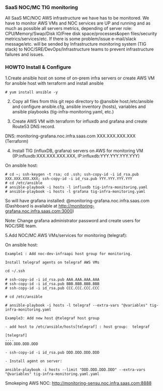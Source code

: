 ### SaaS NOC/MC TIG monitoring

All SaaS MC/NOC AWS infrastructure we have has to be monitored. We have to monitor AWS VMs and NOC services are UP and running and as much as possible all servers metrics, depending of server role: CPU/Memory/Swap/Disk IO/Free disk space/processes&open files/security metrics/services/etc. If there is some problem/issue e-mail/slack message/etc. will be sended by Infrastructure monitoring system (TIG stack) to NOC/SRE/DevOps/Infrastructure teams to prevent infrastructure failures and issues.


### HOWTO Install & Configure

1.Create ansible host on some of on-prem infra servers or create AWS VM for ansible host with terraform and install ansible 

```
# yum install ansible -y

```
2. Copy all files from this git repo directory to @ansible host:/etc/ansible and configure ansible.cfg, ansible inventory (hosts), variables and ansible playbooks (tig-infra-monitoring.yaml, etc.)

3. Create AWS VM with terraform for influxdb and grafana and create Route53 DNS record.

DNS: monitoring-grafana.noc.infra.saas.com XXX.XXX.XXX.XXX (Terraform) 

4. Install TIG (influxDB, grafana) servers on AWS for monitoring VM (IP:influxdb:XXX.XXX.XXX.XXX, IP:influxdb:YYY.YYY.YYY.YYY)

On ansible host:
```
# cd ~; ssh-keygen -t rsa; cd .ssh; ssh-copy-id -i id_rsa.pub XXX.XXX.XXX.XXX; ssh-copy-id -i id_rsa.pub YYY.YYY.YYY.YYY
# cd /etc/ansible
# ansible-playbook -i hosts -l influxdb tig-infra-monitoring.yaml 
# ansible-playbook -i hosts -l grafana tig-infra-monitoring.yaml
```

So will have grafana installed: @monitoring-grafana.noc.infra.saas.com (Dashboard is available at http://monitoring-grafana.noc.infra.saas.com:3000)

Note: Change grafana administrator password and create users for NOC/SRE team.

5.Add NOC/MC AWS VMs/services for monitoring (telegraf):

On ansible host:

```
Example1 : Add noc-dev-infraapi host group for monitoring.

Install telegraf agents on telegraf AWS VMs 

cd ~/.ssh

# ssh-copy-id -i id_rsa.pub AAA.AAA.AAA.AAA
# ssh-copy-id -i id_rsa.pub BBB.BBB.BBB.BBB
# ssh-copy-id -i id_rsa.pub CCC.CCC.CCC.CCC

# cd /etc/ansible

# ansible-playbook -i hosts -l telegraf --extra-vars "@variables" tig-infra-monitoring.yaml 

Example3: Add new host @telegraf host group

- add host to /etc/ansible/hosts[telegraf] : host group:  telegraf

[telegraf]
....
DDD.DDD.DDD.DDD

- ssh-copy-id -i id_rsa.pub DDD.DDD.DDD.DDD

- Install agent on server: 

ansible-playbook -i hosts --limit "DDD.DDD.DDD.DDD" --extra-vars "@variables" tig-infra-monitoring.yaml.yaml
```


Smokeping AWS NOC: http://monitoring-sensu.noc.infra.saas.com:8888
